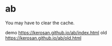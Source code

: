 # ab

You may have to clear the cache.
 
demo https://kerosan.github.io/ab/index.html
old https://kerosan.github.io/ab/old.html